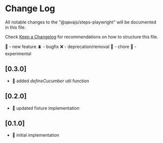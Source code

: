 # Change Log

All notable changes to the "@qavajs/steps-playwright" will be documented in this file.

Check [Keep a Changelog](http://keepachangelog.com/) for recommendations on how to structure this file.

:rocket: - new feature
:beetle: - bugfix
:x: - deprecation/removal
:pencil: - chore
:microscope: - experimental

## [0.3.0]
- :rocket: added _defineCucumber_ util function

## [0.2.0]
- :rocket: updated fixture implementation

## [0.1.0]
- :rocket: initial implementation
